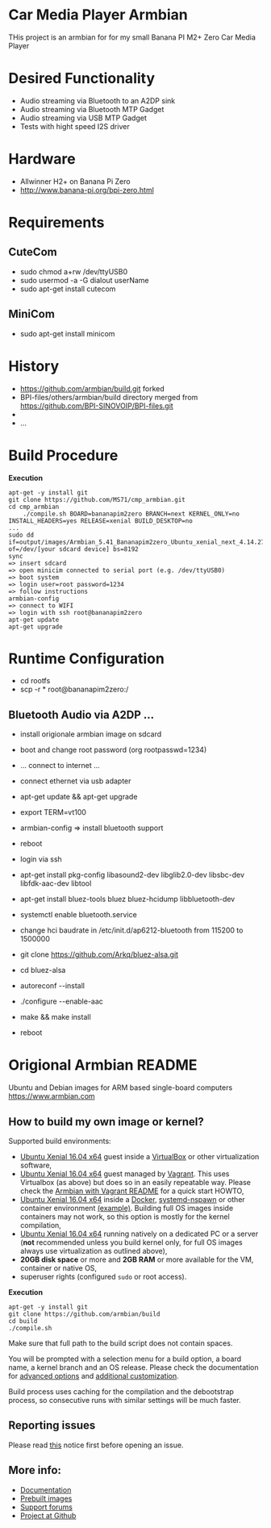# Car Media Player Armbian

THis project is an armbian for for my small Banana PI M2+ Zero Car Media Player

# Desired Functionality

- Audio streaming via Bluetooth to an A2DP sink
- Audio streaming via Bluetooth MTP Gadget
- Audio streaming via USB MTP Gadget
- Tests with hight speed I2S driver

# Hardware

- Allwinner H2+ on Banana Pi Zero
- http://www.banana-pi.org/bpi-zero.html

# Requirements

## CuteCom
- sudo chmod a+rw /dev/ttyUSB0
- sudo usermod -a -G dialout userName
- sudo apt-get install cutecom

## MiniCom
- sudo apt-get install minicom

# History

- https://github.com/armbian/build.git forked
- BPI-files/others/armbian/build directory merged from https://github.com/BPI-SINOVOIP/BPI-files.git
- 
- ...

# Build Procedure

**Execution**

	apt-get -y install git
	git clone https://github.com/MS71/cmp_armbian.git
	cd cmp_armbian
        ./compile.sh BOARD=bananapim2zero BRANCH=next KERNEL_ONLY=no INSTALL_HEADERS=yes RELEASE=xenial BUILD_DESKTOP=no
	...
	sudo dd if=output/images/Armbian_5.41_Bananapim2zero_Ubuntu_xenial_next_4.14.27.img of=/dev/[your sdcard device] bs=8192
	sync
	=> insert sdcard
	=> open minicim connected to serial port (e.g. /dev/ttyUSB0)
	=> boot system
	=> login user=root password=1234
	=> follow instructions
	armbian-config
	=> connect to WIFI
	=> login with ssh root@bananapim2zero
	apt-get update
	apt-get upgrade

# Runtime Configuration

- cd rootfs
- scp -r * root@bananapim2zero:/

## Bluetooth Audio via A2DP ...
- install origionale armbian image on sdcard
- boot and change root password (org rootpasswd=1234)
- ... connect to internet ...
- connect ethernet via usb adapter
- apt-get update && apt-get upgrade
- export TERM=vt100
- armbian-config => install bluetooth support
- reboot
- login via ssh


- apt-get install pkg-config libasound2-dev libglib2.0-dev libsbc-dev libfdk-aac-dev libtool

- apt-get install bluez-tools bluez bluez-hcidump libbluetooth-dev 
- systemctl enable bluetooth.service
- change hci baudrate in /etc/init.d/ap6212-bluetooth from 115200 to 1500000
- git clone https://github.com/Arkq/bluez-alsa.git
- cd bluez-alsa
-   autoreconf --install
-   ./configure --enable-aac
-   make && make install
- reboot



















# Origional Armbian README

Ubuntu and Debian images for ARM based single-board computers
https://www.armbian.com

## How to build my own image or kernel?

Supported build environments:

- [Ubuntu Xenial 16.04 x64](http://archive.ubuntu.com/ubuntu/dists/xenial-updates/main/installer-amd64/current/images/netboot/mini.iso) guest inside a [VirtualBox](https://www.virtualbox.org/wiki/Downloads) or other virtualization software,
- [Ubuntu Xenial 16.04 x64](http://archive.ubuntu.com/ubuntu/dists/xenial-updates/main/installer-amd64/current/images/netboot/mini.iso) guest managed by [Vagrant](https://www.vagrantup.com/). This uses Virtualbox (as above) but does so in an easily repeatable way. Please check the [Armbian with Vagrant README](https://docs.armbian.com/Developer-Guide_Using-Vagrant/) for a quick start HOWTO,
- [Ubuntu Xenial 16.04 x64](http://archive.ubuntu.com/ubuntu/dists/xenial-updates/main/installer-amd64/current/images/netboot/mini.iso) inside a [Docker](https://www.docker.com/), [systemd-nspawn](https://www.freedesktop.org/software/systemd/man/systemd-nspawn.html) or other container environment [(example)](https://github.com/igorpecovnik/lib/pull/255#issuecomment-205045273). Building full OS images inside containers may not work, so this option is mostly for the kernel compilation,
- [Ubuntu Xenial 16.04 x64](http://archive.ubuntu.com/ubuntu/dists/xenial-updates/main/installer-amd64/current/images/netboot/mini.iso) running natively on a dedicated PC or a server (**not** recommended unless you build kernel only, for full OS images always use virtualization as outlined above),
- **20GB disk space** or more and **2GB RAM** or more available for the VM, container or native OS,
- superuser rights (configured `sudo` or root access).

**Execution**

	apt-get -y install git
	git clone https://github.com/armbian/build
	cd build
	./compile.sh

Make sure that full path to the build script does not contain spaces.

You will be prompted with a selection menu for a build option, a board name, a kernel branch and an OS release. Please check the documentation for [advanced options](https://docs.armbian.com/Developer-Guide_Build-Options/) and [additional customization](https://docs.armbian.com/Developer-Guide_User-Configurations/).

Build process uses caching for the compilation and the debootstrap process, so consecutive runs with similar settings will be much faster.

## Reporting issues

Please read [this](https://github.com/igorpecovnik/lib/blob/master/.github/ISSUE_TEMPLATE.md) notice first before opening an issue.

## More info:

- [Documentation](https://docs.armbian.com/Developer-Guide_Build-Preparation/)
- [Prebuilt images](https://www.armbian.com/download/)
- [Support forums](https://forum.armbian.com/ "Armbian support forum")
- [Project at Github](https://github.com/igorpecovnik/lib)
